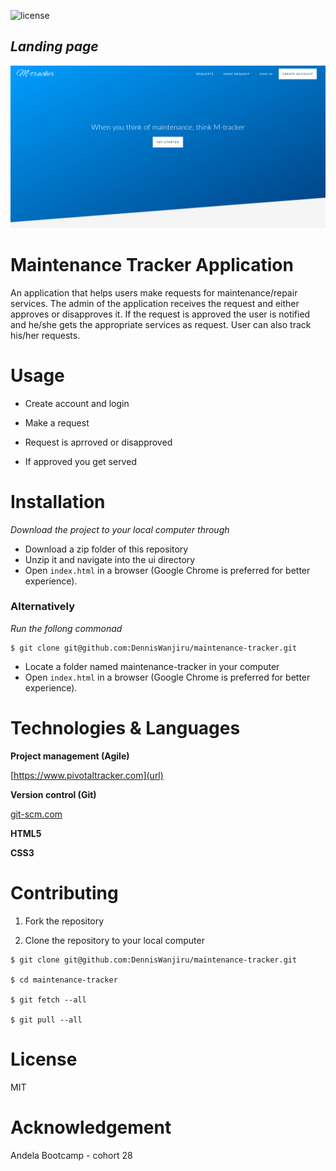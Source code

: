 ![license](https://img.shields.io/github/license/mashape/apistatus.svg)

## _Landing page_

![Landing Page](ui/assets/images/screenshots/landing-header.png)

# Maintenance Tracker Application

An application that helps users make requests for maintenance/repair services.
The admin of the application receives the request and either approves or disapproves it. If the request is approved the user is notified and he/she gets the appropriate services as request. User can also track his/her requests.

# Usage

* Create account and login

* Make a request

* Request is aprroved or disapproved

* If approved you get served

# Installation

_Download the project to your local computer through_

* Download a zip folder of this repository
* Unzip it and navigate into the ui directory
* Open `index.html` in a browser (Google Chrome is preferred for better experience).

### Alternatively

_Run the follong commonad_

```
$ git clone git@github.com:DennisWanjiru/maintenance-tracker.git
```

* Locate a folder named maintenance-tracker in your computer
* Open `index.html` in a browser (Google Chrome is preferred for better experience).

# Technologies & Languages

**Project management (Agile)**

[https://www.pivotaltracker.com](url)

**Version control (Git)**

[git-scm.com](url)

**HTML5**

**CSS3**

# Contributing

1.  Fork the repository

2.  Clone the repository to your local computer

```
$ git clone git@github.com:DennisWanjiru/maintenance-tracker.git

$ cd maintenance-tracker

$ git fetch --all

$ git pull --all
```

# License

MIT

# Acknowledgement

Andela Bootcamp - cohort 28
